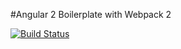 #Angular 2 Boilerplate with Webpack 2

[![Build Status](http://45.79.73.167:8000/api/badges/jooskim/ng-webpack/status.svg)](http://45.79.73.167:8000/jooskim/ng-webpack)

